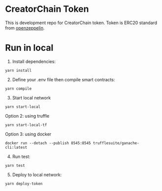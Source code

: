 # CreatorChain Token
This is development repo for CreatorChain token.
Token is ERC20 standard from [openzeppelin](https://openzeppelin.com).

# Run in local
1. Install dependencies:
```
yarn install
```

2. Define your .env file then compile smart contracts: 
```
yarn compile
```

3. Start local network
```
yarn start-local
```
Option 2: using truffle
```
yarn start-local-tf
```
Option 3: using docker
```
docker run --detach --publish 8545:8545 trufflesuite/ganache-cli:latest
```

4. Run test:
```
yarn test
```

5. Deploy to local network:
```
yarn deploy-token
```